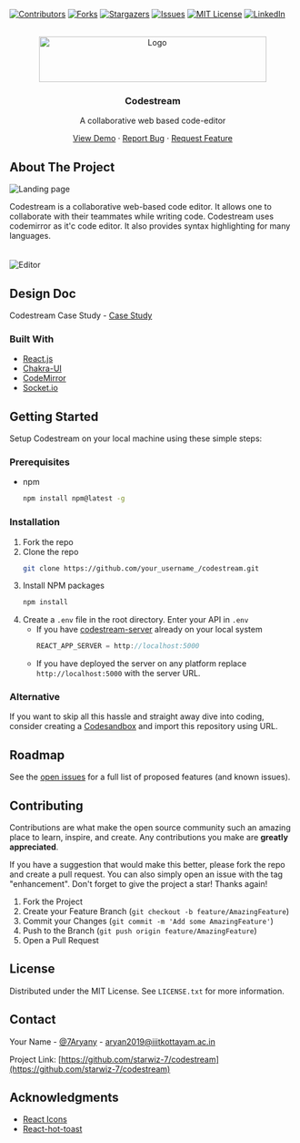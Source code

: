 <div id="top"></div>

[![Contributors][contributors-shield]][contributors-url]
[![Forks][forks-shield]][forks-url]
[![Stargazers][stars-shield]][stars-url]
[![Issues][issues-shield]][issues-url]
[![MIT License][license-shield]][license-url]
[![LinkedIn][linkedin-shield]][linkedin-url]

<!-- PROJECT LOGO -->
<br />
<div align="center">
  <a href="https://github.com/othneildrew/Best-README-Template">
    <img src="https://res.cloudinary.com/hackbot/image/upload/v1634825298/Codestream/default-monochrome-black_zrplwm.png" alt="Logo" width="400" height="80">
  </a>

  <h3 align="center">Codestream</h3>

  <p align="center">
    A collaborative web based code-editor
   </p>
   <p align="center">
    <a href="https://codestream.vercel.app">View Demo</a>
    ·
    <a href="https://github.com/starwiz-7/codestream/issues">Report Bug</a>
    ·
    <a href="https://github.com/starwiz-7/codestream/issues">Request Feature</a>
  </p>
</div>

<!-- ABOUT THE PROJECT -->

## About The Project
<img src="https://res.cloudinary.com/hackbot/image/upload/v1634828133/Codestream/landing-page-cs_tognal.png" alt="Landing page">
</img>

Codestream is a collaborative web-based code editor. It allows one to collaborate with their teammates while writing code.
Codestream uses codemirror as it'c code editor. It also provides syntax highlighting for many languages.
<br/>
<br/>
<br/>
<img src="https://res.cloudinary.com/hackbot/image/upload/v1634828588/Codestream/code-dark_z4lw7c.png" alt="Editor">
</img>

## Design Doc

Codestream Case Study - <a href="https://starwiz.notion.site/starwiz/Codestream-1d901b06f80d44a785933db23d0b60a9">Case Study</a>

### Built With

- [React.js](https://reactjs.org/)
- [Chakra-UI](https://chakra-ui.com/)
- [CodeMirror](https://codemirror.net/)
- [Socket.io](https://socket.io/)

<!-- GETTING STARTED -->

## Getting Started

Setup Codestream on your local machine using these simple steps:

### Prerequisites

- npm
  ```sh
  npm install npm@latest -g
  ```

### Installation

1. Fork the repo
2. Clone the repo
   ```sh
   git clone https://github.com/your_username_/codestream.git
   ```
3. Install NPM packages
   ```sh
   npm install
   ```
4. Create a `.env` file in the root directory. Enter your API in `.env`
   - If you have <a href="https://github.com/starwiz-7/codestream-server">codestream-server</a> already on your local system
     ```js
     REACT_APP_SERVER = http://localhost:5000
     ```
   - If you have deployed the server on any platform replace `http://localhost:5000` with the server URL.

### Alternative

If you want to skip all this hassle and straight away dive into coding, consider creating a <a href="https://codesandbox.io/">Codesandbox</a> and import this repository using URL.

<!-- ROADMAP -->

## Roadmap

See the [open issues](https://github.com/starwiz-7/codestream/issues) for a full list of proposed features (and known issues).

<!-- CONTRIBUTING -->

## Contributing

Contributions are what make the open source community such an amazing place to learn, inspire, and create. Any contributions you make are **greatly appreciated**.

If you have a suggestion that would make this better, please fork the repo and create a pull request. You can also simply open an issue with the tag "enhancement".
Don't forget to give the project a star! Thanks again!

1. Fork the Project
2. Create your Feature Branch (`git checkout -b feature/AmazingFeature`)
3. Commit your Changes (`git commit -m 'Add some AmazingFeature'`)
4. Push to the Branch (`git push origin feature/AmazingFeature`)
5. Open a Pull Request

<!-- LICENSE -->

## License

Distributed under the MIT License. See `LICENSE.txt` for more information.

<!-- CONTACT -->

## Contact

Your Name - [@7Aryany](https://twitter.com/7Aryany) - aryan2019@iiitkottayam.ac.in

Project Link: [https://github.com/starwiz-7/codestream](https://github.com/starwiz-7/codestream)

<!-- ACKNOWLEDGMENTS -->

## Acknowledgments

- [React Icons](https://react-icons.github.io/react-icons/search)
- [React-hot-toast](https://react-hot-toast.com/)

<!-- MARKDOWN LINKS & IMAGES -->
<!-- https://www.markdownguide.org/basic-syntax/#reference-style-links -->

[contributors-shield]: https://img.shields.io/github/contributors/starwiz-7/codestream.svg?style=for-the-badge
[contributors-url]: https://github.com/starwiz-7/codestream/graphs/contributors
[forks-shield]: https://img.shields.io/github/forks/starwiz-7/codestream?style=for-the-badge
[forks-url]: https://github.com/starwiz-7/codestream/network/members
[stars-shield]: https://img.shields.io/github/stars/starwiz-7/codestream?style=for-the-badge
[stars-url]: https://github.com/starwiz-7/codestream/stargazers
[issues-shield]: https://img.shields.io/github/issues/starwiz-7/codestream?style=for-the-badge
[issues-url]: https://github.com/starwiz-7/codestream/issues
[license-shield]: https://img.shields.io/github/license/starwiz-7/codestream?style=for-the-badge
[license-url]: https://github.com/starwiz-7/codestream/blob/main/LICENSE
[linkedin-shield]: https://img.shields.io/badge/-LinkedIn-black.svg?style=for-the-badge&logo=linkedin&colorB=555
[linkedin-url]: https://linkedin.com/in/yadav-aryan
